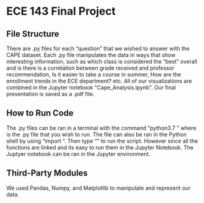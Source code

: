 # ECE 143 Final Project

## File Structure
There are .py files for each “question” that we wished to answer with the CAPE dataset. Each .py file manipulates the data in ways that show interesting information, such as which class is considered the “best” overall and is there is a correlation between grade received and professor recommendation, Is it easier to take a course in summer, How are the enrollment trends in the ECE department? etc. All of our visualizations are combined in the Jupyter notebook "Cape_Analysis.ipynb". Our final presentation is saved as a .pdf file.

## How to Run Code
The .py files can be ran in a terminal with the command “python3.7 <file>” where <file> is the .py file that you wish to run. The file can also be ran in the Python shell by using “import <file>”. Then type “<file>” to run the script. However since all the functions are linked and its easy to run them in the Jupyter Notebook. The Juptyer notebook can be ran in the Jupyter environment.

## Third-Party Modules
We used Pandas, Numpy, and Matplotlib to manipulate and represent our data.
